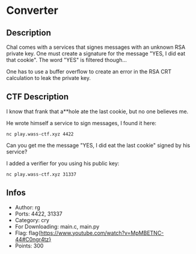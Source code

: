 Converter
=========

## Description
Chal comes with a services that signes messages with an unknown RSA private key.
One must create a signature for the message "YES, I did eat that cookie". The word "YES" is filtered though...

One has to use a buffer overflow to create an error in the RSA CRT calculation to leak the private key.

## CTF Description

I know that frank that a\*\*hole ate the last cookie, but no one believes me.

He wrote himself a service to sign messages, I found it here:

```
nc play.wass-ctf.xyz 4422
```

Can you get me the message "YES, I did eat the last cookie" signed by his service?

I added a verifier for you using his public key:

```
nc play.wass-ctf.xyz 31337
```

## Infos

* Author: rg
* Ports: 4422, 31337
* Category: cry
* For Downloading: main.c, main.py
* Flag: flag{https://www.youtube.com/watch?v=MpMBETNC-44#C0ngr4tz}
* Points: 300
